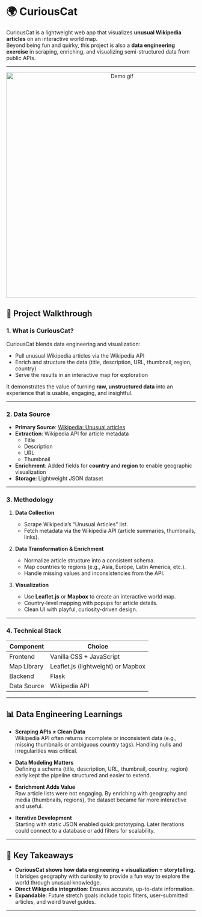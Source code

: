 # 🌍 CuriousCat

CuriousCat is a lightweight web app that visualizes **unusual Wikipedia articles** on an interactive world map.  
Beyond being fun and quirky, this project is also a **data engineering exercise** in scraping, enriching, and visualizing semi-structured data from public APIs.

---
<p align="center">
  <img src="assets/demo.gif" alt="Demo gif" width="600"/>
</p>

## 📖 Project Walkthrough

### 1. What is CuriousCat?
CuriousCat blends data engineering and visualization:  
- Pull unusual Wikipedia articles via the Wikipedia API  
- Enrich and structure the data (title, description, URL, thumbnail, region, country)  
- Serve the results in an interactive map for exploration  

It demonstrates the value of turning **raw, unstructured data** into an experience that is usable, engaging, and insightful.  

---

### 2. Data Source

- **Primary Source**: [Wikipedia: Unusual articles](https://en.wikipedia.org/wiki/Wikipedia:Unusual_articles)  
- **Extraction**: Wikipedia API for article metadata  
  - Title  
  - Description  
  - URL  
  - Thumbnail  
- **Enrichment**: Added fields for **country** and **region** to enable geographic visualization  
- **Storage**: Lightweight JSON dataset  

---

### 3. Methodology

1. **Data Collection**  
   - Scrape Wikipedia’s “Unusual Articles” list.  
   - Fetch metadata via the Wikipedia API (article summaries, thumbnails, links).  

2. **Data Transformation & Enrichment**  
   - Normalize article structure into a consistent schema.  
   - Map countries to regions (e.g., Asia, Europe, Latin America, etc.).  
   - Handle missing values and inconsistencies from the API.  

3. **Visualization**  
   - Use **Leaflet.js** or **Mapbox** to create an interactive world map.  
   - Country-level mapping with popups for article details.  
   - Clean UI with playful, curiosity-driven design.  

---

### 4. Technical Stack

| Component     | Choice                                 |
| ------------- | -------------------------------------- |
| Frontend      | Vanilla CSS + JavaScript               |
| Map Library   | Leaflet.js (lightweight) or Mapbox     |
| Backend       | Flask                                  |
| Data Source   | Wikipedia API                          |

---

## 📊 Data Engineering Learnings

- **Scraping APIs ≠ Clean Data**  
  Wikipedia API often returns incomplete or inconsistent data (e.g., missing thumbnails or ambiguous country tags). Handling nulls and irregularities was critical.  

- **Data Modeling Matters**  
  Defining a schema (title, description, URL, thumbnail, country, region) early kept the pipeline structured and easier to extend.  

- **Enrichment Adds Value**  
  Raw article lists were not engaging. By enriching with geography and media (thumbnails, regions), the dataset became far more interactive and useful.  

- **Iterative Development**  
  Starting with static JSON enabled quick prototyping. Later iterations could connect to a database or add filters for scalability.  

---

## 🔑 Key Takeaways

- **CuriousCat shows how data engineering + visualization = storytelling.** It bridges geography with curiosity to provide a fun way to explore the world through unusual knowledge.    
- **Direct Wikipedia integration**: Ensures accurate, up-to-date information.  
- **Expandable**: Future stretch goals include topic filters, user-submitted articles, and weird travel guides.  

---